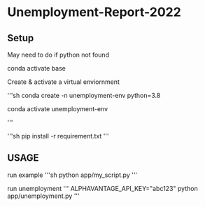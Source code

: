 # Unemployment-Report-2022

## Setup
May need to do if python not found

conda activate base

Create & activate a virtual enviornment

'''sh
conda create -n unemployment-env python=3.8

conda activate unemployment-env

'''

'''sh
pip install -r requirement.txt
'''


## USAGE

run example
'''sh
python app/my_script.py
'''

run unemployment
'''
ALPHAVANTAGE_API_KEY="abc123" python app/unemployment.py
'''